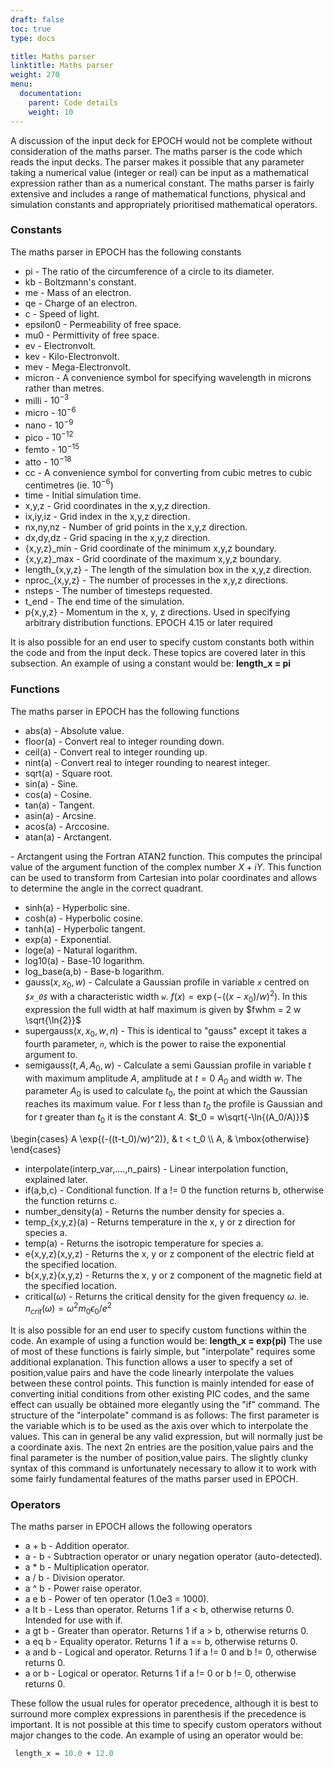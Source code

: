 ```yaml
---
draft: false
toc: true
type: docs

title: Maths parser
linktitle: Maths parser
weight: 270
menu:
  documentation:
    parent: Code details
    weight: 10
---
```


A discussion of the input deck for EPOCH would not be complete without
consideration of the maths parser. The maths parser is the code which
reads the input decks. The parser makes it possible that any parameter
taking a numerical value (integer or real) can be input as a
mathematical expression rather than as a numerical constant. The maths
parser is fairly extensive and includes a range of mathematical
functions, physical and simulation constants and appropriately
prioritised mathematical operators.

### Constants

The maths parser in EPOCH has the following constants

-   pi - The ratio of the circumference of a circle to its diameter.
-   kb - Boltzmann's constant.
-   me - Mass of an electron.
-   qe - Charge of an electron.
-   c - Speed of light.
-   epsilon0 - Permeability of free space.
-   mu0 - Permittivity of free space.
-   ev - Electronvolt.
-   kev - Kilo-Electronvolt.
-   mev - Mega-Electronvolt.
-   micron - A convenience symbol for specifying wavelength in microns
    rather than metres.
-   milli - $10^{-3}$
-   micro - $10^{-6}$
-   nano - $10^{-9}$
-   pico - $10^{-12}$
-   femto - $10^{-15}$
-   atto - $10^{-18}$
-   cc - A convenience symbol for converting from cubic metres to cubic
    centimetres (ie. $10^{-6}$)
-   time - Initial simulation time.
-   x,y,z - Grid coordinates in the x,y,z direction.
-   ix,iy,iz - Grid index in the x,y,z direction.
-   nx,ny,nz - Number of grid points in the x,y,z direction.
-   dx,dy,dz - Grid spacing in the x,y,z direction.
-   {x,y,z}_min - Grid coordinate of the minimum x,y,z boundary.
-   {x,y,z}_max - Grid coordinate of the maximum x,y,z boundary.
-   length_{x,y,z} - The length of the simulation box in the x,y,z
    direction.
-   nproc_{x,y,z} - The number of processes in the x,y,z directions.
-   nsteps - The number of timesteps requested.
-   t_end - The end time of the simulation.
-   p{x,y,z} - Momentum in the x, y, z directions. Used in specifying
    arbitrary distribution functions. EPOCH 4.15 or later required

It is also possible for an end user to specify custom constants both
within the code and from the input deck. These topics are covered later
in this subsection. An example of using a constant would be:
**length_x = pi**

### Functions

The maths parser in EPOCH has the following functions

-   abs(a) - Absolute value.
-   floor(a) - Convert real to integer rounding down.
-   ceil(a) - Convert real to integer rounding up.
-   nint(a) - Convert real to integer rounding to nearest integer.
-   sqrt(a) - Square root.
-   sin(a) - Sine.
-   cos(a) - Cosine.
-   tan(a) - Tangent.
-   asin(a) - Arcsine.
-   acos(a) - Arccosine.
-   atan(a) - Arctangent.

\- Arctangent using the Fortran ATAN2 function. This computes the
principal value of the argument function of the complex number
$X + i Y$. This function can be used to transform from Cartesian into
polar coordinates and allows to determine the angle in the correct
quadrant.

-   sinh(a) - Hyperbolic sine.
-   cosh(a) - Hyperbolic cosine.
-   tanh(a) - Hyperbolic tangent.
-   exp(a) - Exponential.
-   loge(a) - Natural logarithm.
-   log10(a) - Base-10 logarithm.
-   log_base(a,b) - Base-b logarithm.
-   gauss($x,x_0,w$) - Calculate a Gaussian profile in variable
    *`x`* centred on *`$x_0$`* with a
    characteristic width *`w`*.
    $f(x) = \exp{(-((x-x_0)/w)^2)}$. In this expression the full width
    at half maximum is given by $fwhm = 2 w \sqrt{\ln{2}}$
-   supergauss($x,x_0,w,n$) - This is identical to "gauss" except it
    takes a fourth parameter, *`n`*, which is the power to
    raise the exponential argument to.
-   semigauss($t,A,A_0,w$) - Calculate a semi Gaussian profile in
    variable $t$ with maximum amplitude $A$, amplitude at $t=0$ $A_0$
    and width $w$. The parameter $A_0$ is used to calculate $t_0$, the
    point at which the Gaussian reaches its maximum value. For $t$ less
    than $t_0$ the profile is Gaussian and for $t$ greater than $t_0$ it
    is the constant $A$. $t_0 = w\sqrt{-\ln{(A_0/A)}}$<math>f(t) =

\\begin{cases} A \\exp{(-((t-t_0)/w)\^2)}, & t \< t_0 \\\\ A, &
\\mbox{otherwise} \\end{cases}</math>

-   interpolate(interp_var,\....,n_pairs) - Linear interpolation
    function, explained later.
-   if(a,b,c) - Conditional function. If a != 0 the function returns b,
    otherwise the function returns c.
-   number_density(a) - Returns the number density for species a.
-   temp_{x,y,z}(a) - Returns temperature in the x, y or z direction
    for species a.
-   temp(a) - Returns the isotropic temperature for species a.
-   e{x,y,z}(x,y,z) - Returns the x, y or z component of the electric
    field at the specified location.
-   b{x,y,z}(x,y,z) - Returns the x, y or z component of the magnetic
    field at the specified location.
-   critical($\omega$) - Returns the critical density for the given
    frequency $\omega$. ie.
    $n_{crit}(\omega) = \omega^2 m_0 \epsilon_0 / e^2$

It is also possible for an end user to specify custom functions within
the code. An example of using a function would be:
**length_x = exp(pi)**
The use of most of these functions is fairly simple, but "interpolate"
requires some additional explanation. This function allows a user to
specify a set of position,value pairs and have the code linearly
interpolate the values between these control points. This function is
mainly intended for ease of converting initial conditions from other
existing PIC codes, and the same effect can usually be obtained more
elegantly using the "if" command. The structure of the "interpolate"
command is as follows: The first parameter is the variable which is to
be used as the axis over which to interpolate the values. This can in
general be any valid expression, but will normally just be a coordinate
axis. The next 2n entries are the position,value pairs and the final
parameter is the number of position,value pairs. The slightly clunky
syntax of this command is unfortunately necessary to allow it to work
with some fairly fundamental features of the maths parser used in EPOCH.

### Operators

The maths parser in EPOCH allows the following operators

-   a + b - Addition operator.
-   a - b - Subtraction operator or unary negation operator
    (auto-detected).
-   a \* b - Multiplication operator.
-   a / b - Division operator.
-   a \^ b - Power raise operator.
-   a e b - Power of ten operator (1.0e3 = 1000).
-   a lt b - Less than operator. Returns 1 if a $<$ b, otherwise
    returns 0. Intended for use with if.
-   a gt b - Greater than operator. Returns 1 if a $>$ b, otherwise
    returns 0.
-   a eq b - Equality operator. Returns 1 if a == b, otherwise
    returns 0.
-   a and b - Logical and operator. Returns 1 if a != 0 and b != 0,
    otherwise returns 0.
-   a or b - Logical or operator. Returns 1 if a != 0 or b != 0,
    otherwise returns 0.

These follow the usual rules for operator precedence, although it is
best to surround more complex expressions in parenthesis if the
precedence is important. It is not possible at this time to specify
custom operators without major changes to the code. An example of using
an operator would be:

```perl
 length_x = 10.0 + 12.0 
```


<!-- ########################  Cross references  ######################## -->


[Acknowledging_EPOCH]: /tutorial/acknowledging_epoch
[Basic_examples]: /tutorial/basic_examples
[Basic_examples__focussing_a_gaussian_beam]: /tutorial/basic_examples/#focussing_a_gaussian_beam
[Binary_files]: /tutorial/binary_files
[Calculable_particle_properties]: /tutorial/calculable_particle_properties
[Compiler_Flags]: /tutorial/compiler_flags
[Compiling]: /tutorial/compiling
[FAQ]: /tutorial/faq
[FAQ__how_do_i_obtain_the_code]: /tutorial/faq/#how_do_i_obtain_the_code
[Input_deck]: /tutorial/input_deck
[Input_deck_adf]: /tutorial/input_deck_adf
[Input_deck_boundaries]: /tutorial/input_deck_boundaries
[Input_deck_boundaries__cpml_boundary_conditions]: /tutorial/input_deck_boundaries/#cpml_boundary_conditions
[Input_deck_boundaries__thermal_boundary_conditions]: /tutorial/input_deck_boundaries/#thermal_boundary_conditions
[Input_deck_collisions]: /tutorial/input_deck_collisions
[Input_deck_constant]: /tutorial/input_deck_constant
[Input_deck_control]: /tutorial/input_deck_control
[Input_deck_control__basics]: /tutorial/input_deck_control/#basics
[Input_deck_control__maxwell_solvers]: /tutorial/input_deck_control/#maxwell_solvers
[Input_deck_control__requesting_output_dumps_at_run_time]: /tutorial/input_deck_control/#requesting_output_dumps_at_run_time
[Input_deck_control__stencil_block]: /tutorial/input_deck_control/#stencil_block
[Input_deck_control__strided_current_filtering]: /tutorial/input_deck_control/#strided_current_filtering
[Input_deck_dist_fn]: /tutorial/input_deck_dist_fn
[Input_deck_fields]: /tutorial/input_deck_fields
[Input_deck_injector]: /tutorial/input_deck_injector
[Input_deck_injector__keys]: /tutorial/input_deck_injector/#keys
[Input_deck_laser]: /tutorial/input_deck_laser
[Input_deck_operator]: /tutorial/input_deck_operator
[Input_deck_output__directives]: /tutorial/input_deck_output/#directives
[Input_deck_output_block]: /tutorial/input_deck_output_block
[Input_deck_output_block__derived_variables]: /tutorial/input_deck_output_block/#derived_variables
[Input_deck_output_block__directives]: /tutorial/input_deck_output_block/#directives
[Input_deck_output_block__dumpmask]: /tutorial/input_deck_output_block/#dumpmask
[Input_deck_output_block__multiple_output_blocks]: /tutorial/input_deck_output_block/#multiple_output_blocks
[Input_deck_output_block__particle_variables]: /tutorial/input_deck_output_block/#particle_variables
[Input_deck_output_block__single-precision_output]: /tutorial/input_deck_output_block/#single-precision_output
[Input_deck_output_global]: /tutorial/input_deck_output_global
[Input_deck_particle_file]: /tutorial/input_deck_particle_file
[Input_deck_probe]: /tutorial/input_deck_probe
[Input_deck_qed]: /tutorial/input_deck_qed
[Input_deck_species]: /tutorial/input_deck_species
[Input_deck_species__arbitrary_distribution_functions]: /tutorial/input_deck_species/#arbitrary_distribution_functions
[Input_deck_species__ionisation]: /tutorial/input_deck_species/#ionisation
[Input_deck_species__maxwell_juttner_distributions]: /tutorial/input_deck_species/#maxwell_juttner_distributions
[Input_deck_species__particle_migration_between_species]: /tutorial/input_deck_species/#particle_migration_between_species
[Input_deck_species__species_boundary_conditions]: /tutorial/input_deck_species/#species_boundary_conditions
[Input_deck_subset]: /tutorial/input_deck_subset
[Input_deck_window]: /tutorial/input_deck_window
[Landing]: /tutorial/landing
[Landing_Page]: /tutorial/landing_page
[Libraries]: /tutorial/libraries
[Links]: /tutorial/links
[Maths_parser__functions]: /tutorial/maths_parser/#functions
[Non-thermal_initial_conditions]: /tutorial/non-thermal_initial_conditions
[Previous_versions]: /tutorial/previous_versions
[Python]: /tutorial/python
[Running]: /tutorial/running
[SDF_Landing_Page]: /tutorial/sdf_landing_page
[Structure]: /tutorial/structure
[Using_EPOCH_in_practice]: /tutorial/using_epoch_in_practice
[Using_EPOCH_in_practice__manually_overriding_particle_parameters_set_by_the_autoloader]: /tutorial/using_epoch_in_practice/#manually_overriding_particle_parameters_set_by_the_autoloader
[Using_EPOCH_in_practice__parameterising_input_decks]: /tutorial/using_epoch_in_practice/#parameterising_input_decks
[Using_delta_f]: /tutorial/using_delta_f
[Visualising_SDF_files_with_IDL_or_GDL]: /tutorial/visualising_sdf_files_with_idl_or_gdl
[Visualising_SDF_files_with_LLNL_VisIt]: /tutorial/visualising_sdf_files_with_llnl_visit
[Workshop_examples]: /tutorial/workshop_examples
[Workshop_examples__a_2d_laser]: /tutorial/workshop_examples/#a_2d_laser
[Workshop_examples__a_basic_em-field_simulation]: /tutorial/workshop_examples/#a_basic_em-field_simulation
[Workshop_examples__getting_the_example_decks_for_this_workshop]: /tutorial/workshop_examples/#getting_the_example_decks_for_this_workshop
[Workshop_examples__specifying_particle_species]: /tutorial/workshop_examples/#specifying_particle_species
[Workshop_examples_continued]: /tutorial/workshop_examples_continued
